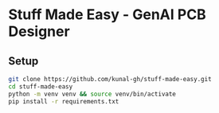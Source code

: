 # Stuff Made Easy - GenAI PCB Designer

## Setup
```bash
git clone https://github.com/kunal-gh/stuff-made-easy.git
cd stuff-made-easy
python -m venv venv && source venv/bin/activate
pip install -r requirements.txt
